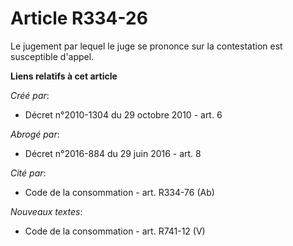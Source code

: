 # Article R334-26

Le jugement par lequel le juge se prononce sur la contestation est susceptible d'appel.

**Liens relatifs à cet article**

_Créé par_:

  - Décret n°2010-1304 du 29 octobre 2010 - art. 6

_Abrogé par_:

  - Décret n°2016-884 du 29 juin 2016 - art. 8

_Cité par_:

  - Code de la consommation - art. R334-76 (Ab)

_Nouveaux textes_:

  - Code de la consommation - art. R741-12 (V)
